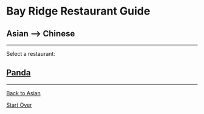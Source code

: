 # Bay Ridge Restaurant Guide
## Asian --> Chinese
---
Select a restaurant:
## [Panda](https://www.pandabrooklyn.com/)
---
[Back to Asian](../asian.md)

[Start Over](../home.md)